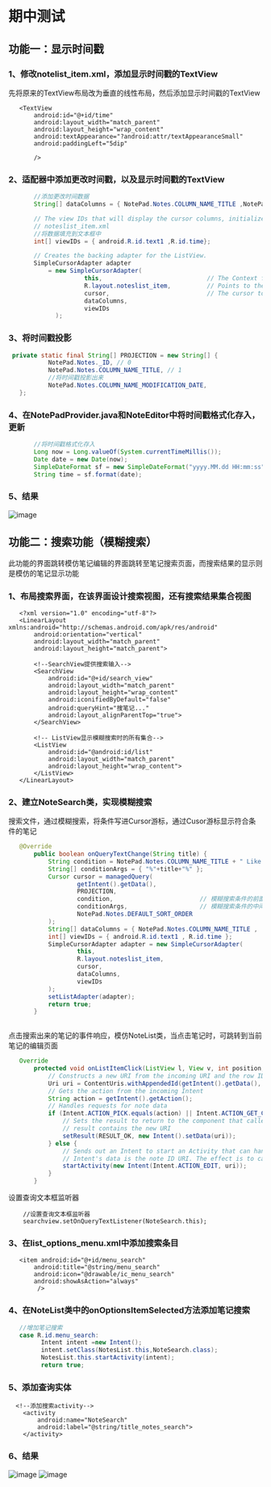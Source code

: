 # 期中测试
## 功能一：显示时间戳

### 1、修改notelist_item.xml，添加显示时间戳的TextView
先将原来的TextView布局改为垂直的线性布局，然后添加显示时间戳的TextView
 ``` Base
	<TextView
        android:id="@+id/time"
        android:layout_width="match_parent"
        android:layout_height="wrap_content"
        android:textAppearance="?android:attr/textAppearanceSmall"
        android:paddingLeft="5dip"

        />
 ``` 

### 2、适配器中添加更改时间戳，以及显示时间戳的TextView
 ``` java
		//添加更改时间数据
		String[] dataColumns = { NotePad.Notes.COLUMN_NAME_TITLE ,NotePad.Notes.COLUMN_NAME_MODIFICATION_DATE} ;

		// The view IDs that will display the cursor columns, initialized to the TextView in
		// noteslist_item.xml
		//将数据填充到文本框中
		int[] viewIDs = { android.R.id.text1 ,R.id.time};

		// Creates the backing adapter for the ListView.
		SimpleCursorAdapter adapter
			= new SimpleCursorAdapter(
					  this,                             // The Context for the ListView
					  R.layout.noteslist_item,          // Points to the XML for a list item
					  cursor,                           // The cursor to get items from
					  dataColumns,
					  viewIDs
			  );
 ``` 

### 3、将时间戳投影
 ``` java
  private static final String[] PROJECTION = new String[] {
            NotePad.Notes._ID, // 0
            NotePad.Notes.COLUMN_NAME_TITLE, // 1
            //将时间戳投影出来
            NotePad.Notes.COLUMN_NAME_MODIFICATION_DATE,
    };
 ``` 

### 4、在NotePadProvider.java和NoteEditor中将时间戳格式化存入，更新
 ``` java
		//将时间戳格式化存入
        Long now = Long.valueOf(System.currentTimeMillis());
        Date date = new Date(now);
        SimpleDateFormat sf = new SimpleDateFormat("yyyy.MM.dd HH:mm:ss");
        String time = sf.format(date);
 ``` 
### 5、结果
![image](https://github.com/SeanVivi/Android/blob/master/images/time.png)


## 功能二：搜索功能（模糊搜索）
此功能的界面跳转模仿笔记编辑的界面跳转至笔记搜索页面，而搜索结果的显示则是模仿的笔记显示功能

### 1、布局搜索界面，在该界面设计搜索视图，还有搜索结果集合视图 
 ``` Base
	<?xml version="1.0" encoding="utf-8"?>
	<LinearLayout xmlns:android="http://schemas.android.com/apk/res/android"
		android:orientation="vertical"
		android:layout_width="match_parent"
		android:layout_height="match_parent">
		
		<!--SearchView提供搜索输入-->
		<SearchView
			android:id="@+id/search_view"
			android:layout_width="match_parent"
			android:layout_height="wrap_content"
			android:iconifiedByDefault="false"
			android:queryHint="搜笔记..."
			android:layout_alignParentTop="true">
		</SearchView>
		
		<!-- ListView显示模糊搜索时的所有集合-->
		<ListView
			android:id="@android:id/list"
			android:layout_width="match_parent"
			android:layout_height="wrap_content">
		</ListView>
	</LinearLayout>
 ``` 

### 2、建立NoteSearch类，实现模糊搜索
搜索文件，通过模糊搜索，将条件写进Cursor游标，通过Cusor游标显示符合条件的笔记
 ``` java
	@Override
		public boolean onQueryTextChange(String title) {
			String condition = NotePad.Notes.COLUMN_NAME_TITLE + " Like ? ";
			String[] conditionArgs = { "%"+title+"%" };
			Cursor cursor = managedQuery(
					getIntent().getData(),            
					PROJECTION,                       
					condition,                        // 模糊搜索条件的前面几个字符
					conditionArgs,                    // 模糊搜索条件的中间或后面几个字符
					NotePad.Notes.DEFAULT_SORT_ORDER  
			);
			String[] dataColumns = { NotePad.Notes.COLUMN_NAME_TITLE ,  NotePad.Notes.COLUMN_NAME_MODIFICATION_DATE };
			int[] viewIDs = { android.R.id.text1 , R.id.time };
			SimpleCursorAdapter adapter = new SimpleCursorAdapter(
					this,
					R.layout.noteslist_item,
					cursor,
					dataColumns,
					viewIDs
			);
			setListAdapter(adapter);
			return true;
		}
		
 ``` 
点击搜索出来的笔记的事件响应，模仿NoteList类，当点击笔记时，可跳转到当前笔记的编辑页面
 ``` java
	Override
		protected void onListItemClick(ListView l, View v, int position, long id) {
			// Constructs a new URI from the incoming URI and the row ID
			Uri uri = ContentUris.withAppendedId(getIntent().getData(), id);
			// Gets the action from the incoming Intent
			String action = getIntent().getAction();
			// Handles requests for note data
			if (Intent.ACTION_PICK.equals(action) || Intent.ACTION_GET_CONTENT.equals(action)) {
				// Sets the result to return to the component that called this Activity. The
				// result contains the new URI
				setResult(RESULT_OK, new Intent().setData(uri));
			} else {
				// Sends out an Intent to start an Activity that can handle ACTION_EDIT. The
				// Intent's data is the note ID URI. The effect is to call NoteEdit.
				startActivity(new Intent(Intent.ACTION_EDIT, uri));
			}
		}
 ``` 
设置查询文本框监听器
```
	//设置查询文本框监听器
    searchview.setOnQueryTextListener(NoteSearch.this);
```
### 3、在list_options_menu.xml中添加搜索条目

 ``` 
	<item android:id="@+id/menu_search"
		android:title="@string/menu_search"
		android:icon="@drawable/ic_menu_search"
		android:showAsAction="always"
		 />
 ``` 

### 4、在NoteList类中的onOptionsItemSelected方法添加笔记搜索

 ``` java
	//增加笔记搜索
	case R.id.menu_search:
		  Intent intent =new Intent();
		  intent.setClass(NotesList.this,NoteSearch.class);
		  NotesList.this.startActivity(intent);
		  return true;
 ``` 

### 5、添加查询实体
```
  <!--添加搜索activity-->
	<activity
		android:name="NoteSearch"
		android:label="@string/title_notes_search">
	</activity>
```
### 6、结果
![image](https://github.com/SeanVivi/Android/blob/master/images/Search.png)
![image](https://github.com/SeanVivi/Android/blob/master/images/Search2.png)






